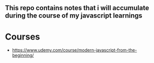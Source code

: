 ## This repo contains notes that i will accumulate during the course of my javascript learnings

# Courses
- https://www.udemy.com/course/modern-javascript-from-the-beginning/
